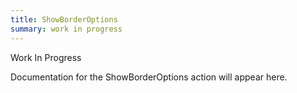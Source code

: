 ```yaml
---
title: ShowBorderOptions
summary: work in progress
---
```


Work In Progress

Documentation for the ShowBorderOptions action will appear here.